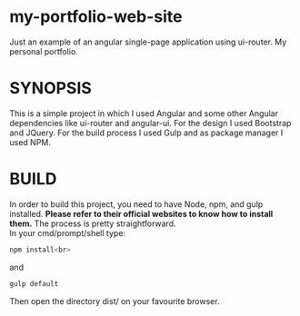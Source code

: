 # my-portfolio-web-site
Just an example of an angular single-page application using ui-router. My personal portfolio.

# SYNOPSIS
This is a simple project in which I used Angular and some other Angular dependencies like ui-router and angular-ui. For the design I used Bootstrap and JQuery.
For the build process I used Gulp and as package manager I used NPM.

# BUILD
In order to build this project, you need to have Node, npm, and gulp installed. **Please refer to their official websites to know how to install them.** The process is pretty straightforward.
<br>In your cmd/prompt/shell type:
```sh
npm install<br>
```
and
```sh
gulp default
```
Then open the directory dist/ on your favourite browser.